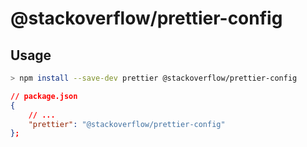# @stackoverflow/prettier-config

## Usage

```sh
> npm install --save-dev prettier @stackoverflow/prettier-config
```

```json
// package.json
{
    // ...
    "prettier": "@stackoverflow/prettier-config"
};
```

